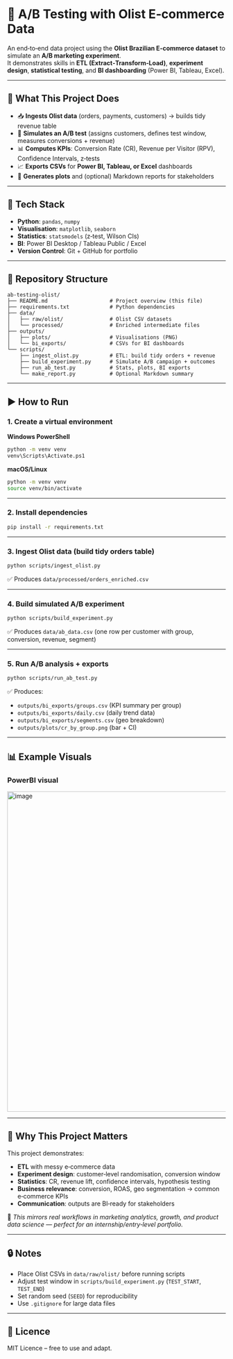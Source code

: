 # 🛒 A/B Testing with Olist E‑commerce Data

An end‑to‑end data project using the **Olist Brazilian E‑commerce dataset** to simulate an **A/B marketing experiment**.  
It demonstrates skills in **ETL (Extract‑Transform‑Load)**, **experiment design**, **statistical testing**, and **BI dashboarding** (Power BI, Tableau, Excel).

---

## 🚀 What This Project Does  
- 📥 **Ingests Olist data** (orders, payments, customers) → builds tidy revenue table  
- 🧪 **Simulates an A/B test** (assigns customers, defines test window, measures conversions + revenue)  
- 📊 **Computes KPIs**: Conversion Rate (CR), Revenue per Visitor (RPV), Confidence Intervals, z‑tests  
- 📈 **Exports CSVs** for **Power BI, Tableau, or Excel** dashboards  
- 📝 **Generates plots** and (optional) Markdown reports for stakeholders  

---

## 🧰 Tech Stack  
- **Python**: `pandas`, `numpy`  
- **Visualisation**: `matplotlib`, `seaborn`  
- **Statistics**: `statsmodels` (z‑test, Wilson CIs)  
- **BI**: Power BI Desktop / Tableau Public / Excel  
- **Version Control**: Git + GitHub for portfolio  

---

## 📁 Repository Structure  

```
ab-testing-olist/
├── README.md                    # Project overview (this file)
├── requirements.txt             # Python dependencies
├── data/
│   ├── raw/olist/               # Olist CSV datasets
│   └── processed/               # Enriched intermediate files
├── outputs/
│   ├── plots/                   # Visualisations (PNG)
│   └── bi_exports/              # CSVs for BI dashboards
└── scripts/
    ├── ingest_olist.py          # ETL: build tidy orders + revenue
    ├── build_experiment.py      # Simulate A/B campaign + outcomes
    ├── run_ab_test.py           # Stats, plots, BI exports
    └── make_report.py           # Optional Markdown summary
```

---

## ▶️ How to Run  

### 1. Create a virtual environment  

**Windows PowerShell**
```bash
python -m venv venv
venv\Scripts\Activate.ps1
```

**macOS/Linux**
```bash
python -m venv venv
source venv/bin/activate
```

---

### 2. Install dependencies  
```bash
pip install -r requirements.txt
```

---

### 3. Ingest Olist data (build tidy orders table)  
```bash
python scripts/ingest_olist.py
```
✅ Produces `data/processed/orders_enriched.csv`  

---

### 4. Build simulated A/B experiment  
```bash
python scripts/build_experiment.py
```
✅ Produces `data/ab_data.csv` (one row per customer with group, conversion, revenue, segment)  

---

### 5. Run A/B analysis + exports  
```bash
python scripts/run_ab_test.py
```
✅ Produces:  
- `outputs/bi_exports/groups.csv` (KPI summary per group)  
- `outputs/bi_exports/daily.csv` (daily trend data)  
- `outputs/bi_exports/segments.csv` (geo breakdown)  
- `outputs/plots/cr_by_group.png` (bar + CI)  

---

## 📊 Example Visuals  

### PowerBI visual
<img width="1314" height="738" alt="image" src="https://github.com/user-attachments/assets/8f093e61-098a-4f45-8878-1b0c42cf1243" />

---

## 🎯 Why This Project Matters  

This project demonstrates:  
- **ETL** with messy e‑commerce data  
- **Experiment design**: customer‑level randomisation, conversion window  
- **Statistics**: CR, revenue lift, confidence intervals, hypothesis testing  
- **Business relevance**: conversion, ROAS, geo segmentation → common e‑commerce KPIs  
- **Communication**: outputs are BI‑ready for stakeholders  

📌 *This mirrors real workflows in marketing analytics, growth, and product data science — perfect for an internship/entry‑level portfolio.*  

---

## 🔒 Notes  
- Place Olist CSVs in `data/raw/olist/` before running scripts  
- Adjust test window in `scripts/build_experiment.py` (`TEST_START`, `TEST_END`)  
- Set random seed (`SEED`) for reproducibility  
- Use `.gitignore` for large data files  

---

## 📄 Licence  
MIT Licence – free to use and adapt.  

